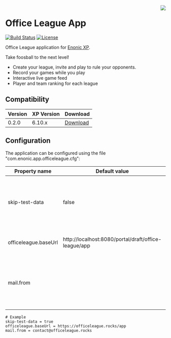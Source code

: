 <img align="right" src="https://raw.githubusercontent.com/enonic/app-office-league/master/misc/logo.jpg">

# Office League App

[![Build Status](https://travis-ci.org/enonic/app-office-league.svg?branch=master)](https://travis-ci.org/enonic/app-office-league)
[![License](https://img.shields.io/github/license/enonic/lib-sql.svg)](http://www.apache.org/licenses/LICENSE-2.0.html)

Office League application for [Enonic XP](https://enonic.com/developer-tour).

Take foosball to the next level!

- Create your league, invite and play to rule your opponents.
- Record your games while you play
- Interactive live game feed
- Player and team ranking for each league


## Compatibility

| Version | XP Version  | Download                       |
|---------|-------------|----------------------------------|
| 0.2.0   | 6.10.x      | [Download](http://repo.enonic.com/public/com/enonic/app/officeleague/0.2.0/officeleague-0.2.0.jar) |

## Configuration

The application can be configured using the file "com.enonic.app.officeleague.cfg":

| Property name        | Default value                                        | Description                                                               |
|----------------------|------------------------------------------------------|---------------------------------------------------------------------------|
| skip-test-data       | false                                                | Skip the import of test players, teams and league on application start-up |
| officeleague.baseUrl | http://localhost:8080/portal/draft/office-league/app | Application URL used by mail generation                                   |
| mail.from            |                                                      | Skip the import of test players, teams and league on application start-up |
  
```properties
# Example
skip-test-data = true
officeleague.baseUrl = https://officeleague.rocks/app
mail.from = contact@officeleague.rocks
```

